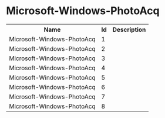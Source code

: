 # Microsoft-Windows-PhotoAcq

<table>
<colgroup><col/><col/><col/></colgroup>
<tr><th>Name</th><th>Id</th><th>Description</th></tr>
<tr><td>Microsoft-Windows-PhotoAcq</td><td>1</td><td></td></tr>
<tr><td>Microsoft-Windows-PhotoAcq</td><td>2</td><td></td></tr>
<tr><td>Microsoft-Windows-PhotoAcq</td><td>3</td><td></td></tr>
<tr><td>Microsoft-Windows-PhotoAcq</td><td>4</td><td></td></tr>
<tr><td>Microsoft-Windows-PhotoAcq</td><td>5</td><td></td></tr>
<tr><td>Microsoft-Windows-PhotoAcq</td><td>6</td><td></td></tr>
<tr><td>Microsoft-Windows-PhotoAcq</td><td>7</td><td></td></tr>
<tr><td>Microsoft-Windows-PhotoAcq</td><td>8</td><td></td></tr>
</table>
